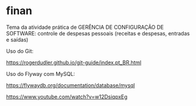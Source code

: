 # finan
Tema da atividade prática de GERÊNCIA DE CONFIGURAÇÃO DE SOFTWARE: controle de despesas pessoais (receitas e despesas, entradas e saídas)

Uso do Git:

https://rogerdudler.github.io/git-guide/index.pt_BR.html


Uso do Flyway com MySQL:

https://flywaydb.org/documentation/database/mysql

https://www.youtube.com/watch?v=w12DsiqpxEg
